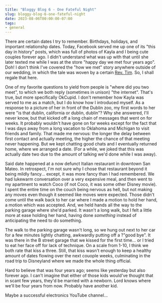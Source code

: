 ```yaml
---
title: "Bloggy Blog 6 - One Fateful Night"
slug: bloggy-blog-6-one-fateful-night
date: 2023-08-06T00:00:00-07:00
tags:
- general
---
```

There are certain dates I try to remember. Birthdays, holidays, and important relationshp dates. Today, Facebook served me up one of its "this day in history" posts, which was full of photos of Kayla and I being cute couples forever ago. I didn't understand what was up with that until she later texted me while I was at the store "happy day we met four years ago". Doh! I don't think I've covered the "how we met" story anywhere outside of our wedding, in which the tale was woven by a certain [Rev. Tim](https://www.linkedin.com/in/timothylynn/). So, I shall regale that here.

One of my favorite questions to yield from people is "where did you two meet", to which we both reply (sometimes in unison) "the internet". That's true, but more specifically OkCupid. I don't remember how Kayla was served to me as a match, but I do know how I introduced myself. As a response to a picture of her in front of the Dublin zoo, my first words to her were "is that dublin, california or dublin, dublin"? Why she answered, I'll never know, but that kicked off a long chain of messages that went on for weeks. It probably wouldn't have gone on for weeks except for the fact that I was days away from a long vacation to Oklahoma and Michigan to visit friends and family. That made me nervous: the longer the delay between first contact and actually meeting, the higher the chance of that meeting never happening. But we kept chatting good chats and I eventually returned home, where we arranged a date. (For a while, we joked that this was actually date two due to the amount of talking we'd done while I was away).

Said date happened at a now defunct Italian restaurant in downtown San Mateo. In retrospect, I'm not sure why I chose that restaurant beyond it being mildly fancy... except, it was more fancy than I had remembered. We had lukewarm conversation over a very expensive meal, and then went to my apartment to watch Coco (if not Coco, it was some other Disney movie). I spent the entire time on the couch being nervous as hell, but not making any moves even though it seemed like moves were expected. Those didn't come until the walk back to her car where I made a motion to hold her hand, a motion which was accepted. And, we held hands all the way to the parking garage where she'd parked. It wasn't a long walk, but I felt a little more at ease holding her hand, having done _something_ instead of anticipating the need to do something.

The walk to the parking garage wasn't long, so we hung out next to her car for a few minutes lightly chatting, awkwardly putting off a ?"good bye". It was there in the B street garage that we kissed for the first time... or I tried to eat her face off for lack of technique. On a scale from 1-10, I think we both rate that kiss a three. Still, that kiss wasn't enough to keep a healthy amount of dates flowing over the next couople weeks, culminating in the road trip to Disneyland where we made the whole thing official.

Hard to believe that was four years ago; seems like yesterday but also forever ago. I can't imagine that either of those kids would've thought that in scant few years, they'd be married with a newborn. Lord knows where we'll be four years from now. Probably have another kid.

Maybe a successful electronics YouTube channel...
